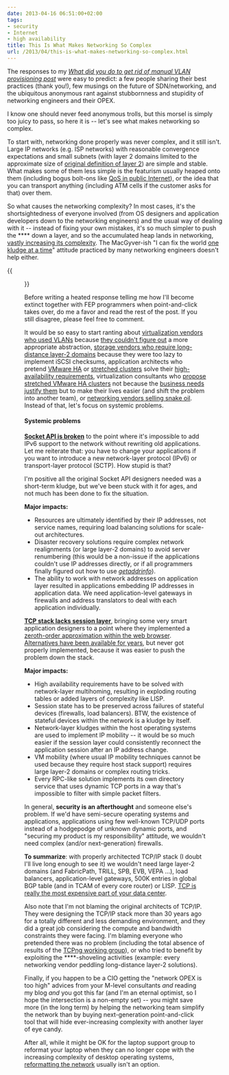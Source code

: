 ```yaml
---
date: 2013-04-16 06:51:00+02:00
tags:
- security
- Internet
- high availability
title: This Is What Makes Networking So Complex
url: /2013/04/this-is-what-makes-networking-so-complex.html
---
```

The responses to my [*What did you do to get rid of manual VLAN provisioning post*](https://blog.ipspace.net/2013/03/what-did-you-do-to-get-rid-of-manual.html) were easy to predict: a few people sharing their best practices (thank you!), few musings on the future of SDN/networking, and the ubiquitous anonymous rant against stubbornness and stupidity of networking engineers and their OPEX.

I know one should never feed anonymous trolls, but this morsel is simply too juicy to pass, so here it is -- let's see what makes networking so complex.
<!--more-->
To start with, networking done properly was never complex, and it still isn't. Large IP networks (e.g. ISP networks) with reasonable convergence expectations and small subnets (with layer 2 domains limited to the approximate size of [original definition of layer 2](http://en.wikipedia.org/wiki/Data_link_layer)) are simple and stable. What makes some of them less simple is the featurism usually heaped onto them (including bogus bolt-ons like [QoS in public Internet](http://www.potaroo.net/ispcol/2012-06/noqos.html)), or the idea that you can transport anything (including ATM cells if the customer asks for that) over them.

So what causes the networking complexity? In most cases, it's the shortsightedness of everyone involved (from OS designers and application developers down to the networking engineers) and the usual way of dealing with it -- instead of fixing your own mistakes, it's so much simpler to push the \*\*\*\* down a layer, and so the accumulated heap lands in networking, [vastly increasing its complexity](https://blog.ipspace.net/2012/07/virtualized-squashed-complexity-sausage.html). The MacGyver-ish "I can fix the world [one kludge at a time](https://blog.ipspace.net/2009/10/my-stupid-moments-interface-default.html)" attitude practiced by many networking engineers doesn't help either.

{{<figure src="/2013/04/s1600-Career+-+the+real+pyramid.jpg" caption="Replace the labels: applications → servers → virtualization → networking">}}

Before writing a heated response telling me how I'll become extinct together with FEP programmers when point-and-click takes over, do me a favor and read the rest of the post. If you still disagree, please feel free to comment.

It would be so easy to start ranting about [virtualization vendors who used VLANs](https://blog.ipspace.net/2011/12/vmware-vswitch-baseline-of-simplicity.html) because [they couldn't figure out](https://blog.ipspace.net/2013/04/vlans-are-wrong-abstraction-for-virtual.html) a more appropriate abstraction, [storage vendors who require long-distance layer-2 domains](https://blog.ipspace.net/2013/03/does-dedicated-iscsi-infrastructure.html) because they were too lazy to implement iSCSI checksums, application architects who pretend [VMware HA](https://blog.ipspace.net/2011/08/high-availability-fallacies.html) or [stretched clusters](https://blog.ipspace.net/2011/06/stretched-clusters-almost-as-good-as.html) solve their [high-availability requirements](https://blog.ipspace.net/2011/02/what-exactly-makes-something-mission.html), virtualization consultants who [propose stretched VMware HA clusters](https://blog.ipspace.net/2013/01/long-distance-vmotion-stretched-ha.html) not because the [business needs justify them](https://blog.ipspace.net/2013/01/long-distance-vmotion-stretched-ha.html) but to make their lives easier (and shift the problem into another team), or [networking vendors selling snake oil](https://blog.ipspace.net/2011/09/trill-goes-to-wan-bridging-craze.html). Instead of that, let's focus on systemic problems.

#### Systemic problems

[**Socket API is broken**](https://blog.ipspace.net/2009/08/what-went-wrong-socket-api.html) to the point where it's impossible to add IPv6 support to the network without rewriting old applications. Let me reiterate that: you have to change your applications if you want to introduce a new network-layer protocol (IPv6) or transport-layer protocol (SCTP). How stupid is that?

I'm positive all the original Socket API designers needed was a short-term kludge, but we've been stuck with it for ages, and not much has been done to fix the situation.

**Major impacts:**

-   Resources are ultimately identified by their IP addresses, not service names, requiring load balancing solutions for scale-out architectures.
-   Disaster recovery solutions require complex network realignments (or large layer-2 domains) to avoid server renumbering (this would be a non-issue if the applications couldn't use IP addresses directly, or if all programmers finally figured out how to use [*getaddrinfo*](http://linux.die.net/man/3/getaddrinfo)).
-   The ability to work with network addresses on application layer resulted in applications embedding IP addresses in application data. We need application-level gateways in firewalls and address translators to deal with each application individually.

[**TCP stack lacks session layer**](https://blog.ipspace.net/2009/08/what-went-wrong-tcpip-lacks-session.html), bringing some very smart application designers to a point where they implemented a [zeroth-order approximation within the web browser](https://blog.ipspace.net/2013/03/happy-eyeballs-happiness-defined-by.html). [Alternatives have been available for years](https://blog.ipspace.net/2009/08/what-went-wrong-sctp.html), but never got properly implemented, because it was easier to push the problem down the stack.

**Major impacts:**

-   High availability requirements have to be solved with network-layer multihoming, resulting in exploding routing tables or added layers of complexity like LISP.
-   Session state has to be preserved across failures of stateful devices (firewalls, load balancers). BTW, the existence of stateful devices within the network is a kludge by itself.
-   Network-layer kludges within the host operating systems are used to implement IP mobility -- it would be so much easier if the session layer could consistently reconnect the application session after an IP address change.
-   VM mobility (where usual IP mobility techniques cannot be used because they require host stack support) requires large layer-2 domains or complex routing tricks.
-   Every RPC-like solution implements its own directory service that uses dynamic TCP ports in a way that's impossible to filter with simple packet filters.

In general, **security is an afterthought** and someone else's problem. If we'd have semi-secure operating systems and applications, applications using few well-known TCP/UDP ports instead of a hodgepodge of unknown dynamic ports, and \"securing my product is my responsibility\" attitude, we wouldn't need complex (and/or next-generation) firewalls.

**To summarize**: with properly architected TCP/IP stack (I doubt I'll live long enough to see it) we wouldn't need large layer-2 domains (and FabricPath, TRILL, SPB, EVB, VEPA \...), load balancers, application-level gateways, 500K entries in global BGP table (and in TCAM of every core router) or LISP. [TCP is really the most expensive part of your data center](https://rovingengineer.wordpress.com/2011/03/16/tcp-the-most-expensive-part-of-your-datacentre/).

Also note that I'm not blaming the original architects of TCP/IP. They were designing the TCP/IP stack more than 30 years ago for a totally different and less demanding environment, and they did a great job considering the compute and bandwidth constraints they were facing. I'm blaming everyone who pretended there was no problem (including the total absence of results of the [TCPng working group](https://datatracker.ietf.org/wg/tcpng/)), or who tried to benefit by exploiting the \*\*\*\*-shoveling activities (example: every networking vendor peddling long-distance layer-2 solutions).

Finally, if you happen to be a CIO getting the "network OPEX is too high" advices from your M-level consultants *and* reading my blog *and* you got this far (and I'm an eternal optimist, so I hope the intersection is a non-empty set) -- you might save more (in the long term) by helping the networking team simplify the network than by buying next-generation point-and-click tool that will hide ever-increasing complexity with another layer of eye candy.

After all, while it might be OK for the laptop support group to reformat your laptop when they can no longer cope with the increasing complexity of desktop operating systems, [reformatting the network](https://blog.ipspace.net/2012/03/knowledge-and-complexity.html) usually isn't an option.

